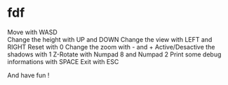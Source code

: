 fdf
===
Move with WASD<br />
Change the height with UP and DOWN
Change the view with LEFT and RIGHT
Reset with 0
Change the zoom with - and +
Active/Desactive the shadows with 1
Z-Rotate with Numpad 8 and Numpad 2
Print some debug informations with SPACE
Exit with ESC

And have fun !
